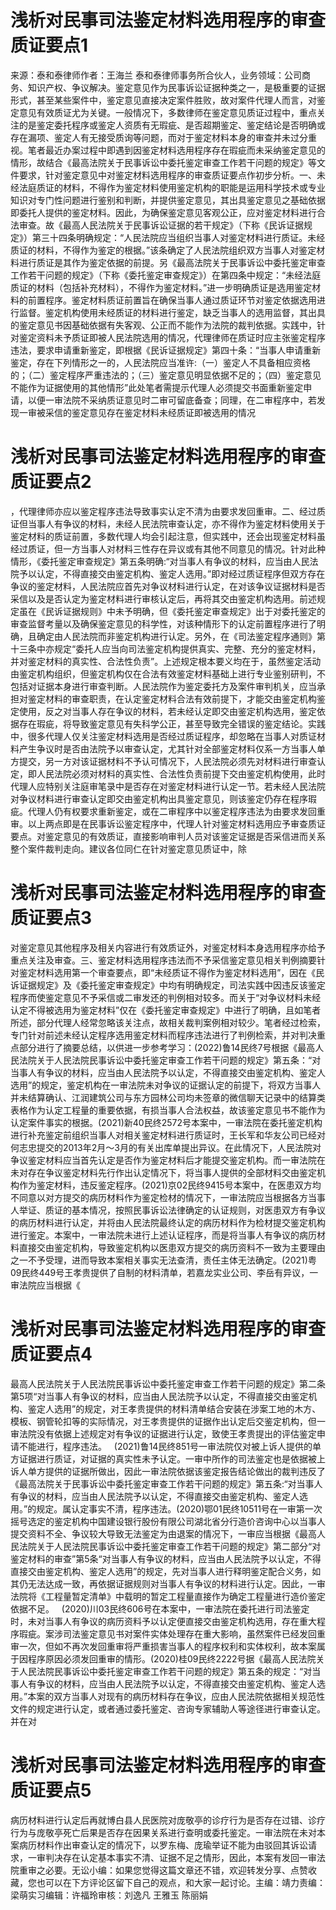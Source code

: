 # 浅析对民事司法鉴定材料选用程序的审查质证要点1

来源：泰和泰律师作者：王海兰 泰和泰律师事务所合伙人，业务领域：公司商务、知识产权、争议解决。鉴定意见作为民事诉讼证据种类之一，是极重要的证据形式，甚至某些案件中，鉴定意见直接决定案件胜败，故对案件代理人而言，对鉴定意见有效质证尤为关键。一般情况下，多数律师在鉴定意见质证过程中，重点关注的是鉴定委托程序或鉴定人资质有无瑕疵、是否超期鉴定、鉴定结论是否明确或存在漏项、鉴定人有无接受质询等问题，而对于鉴定材料本身的审查并未过分重视。笔者最近办案过程中即遇到因鉴定材料选用程序存在瑕疵而未采纳鉴定意见的情形，故结合《最高法院关于民事诉讼中委托鉴定审查工作若干问题的规定》等文件要求，针对鉴定意见中对鉴定材料选用程序的审查质证要点作初步分析。一、未经法庭质证的材料，不得作为鉴定材料使用鉴定机构的职能是运用科学技术或专业知识对专门性问题进行鉴别和判断，并提供鉴定意见，其出具鉴定意见之基础依据即委托人提供的鉴定材料。因此，为确保鉴定意见客观公正，应对鉴定材料进行合法审查。故《最高人民法院关于民事诉讼证据的若干规定》（下称《民诉证据规定》）第三十四条明确规定：“人民法院应当组织当事人对鉴定材料进行质证。未经质证的材料，不得作为鉴定的根据。”该条确定了人民法院组织双方当事人对鉴定材料进行质证是其作为鉴定依据的前提。另《最高法院关于民事诉讼中委托鉴定审查工作若干问题的规定》（下称《委托鉴定审查规定》）在第四条中规定：“未经法庭质证的材料（包括补充材料），不得作为鉴定材料。”进一步明确质证是选用鉴定材料的前置程序。鉴定材料质证前置旨在确保当事人通过质证环节对鉴定依据选用进行监督。鉴定机构使用未经质证的材料进行鉴定，缺乏当事人的选用监督，其出具的鉴定意见书因基础依据有失客观、公正而不能作为法院的裁判依据。实践中，针对鉴定资料未予质证即被人民法院选用的情况，代理律师在质证时应主张鉴定程序违法，要求申请重新鉴定，即根据《民诉证据规定》第四十条：“当事人申请重新鉴定，存在下列情形之一的，人民法院应当准许:（一）鉴定人不具备相应资格的；（二）鉴定程序严重违法的；（三）鉴定意见明显依据不足的；（四）鉴定意见不能作为证据使用的其他情形”此处笔者需提示代理人必须提交书面重新鉴定申请，以便一审法院不采纳质证意见时二审可留底备查；同理，在二审程序中，若发现一审被采信的鉴定意见存在鉴定材料未经质证即被选用的情况

# 浅析对民事司法鉴定材料选用程序的审查质证要点2

，代理律师亦应以鉴定程序违法导致事实认定不清为由要求发回重审。二、经过质证但当事人有争议的材料，未经人民法院审查认定，亦不得作为鉴定材料使用关于鉴定材料的质证前置，多数代理人均会引起注意，但实践中，还会出现鉴定材料虽经过质证，但一方当事人对材料三性存在异议或有其他不同意见的情况。针对此种情形，《委托鉴定审查规定》第五条明确:“对当事人有争议的材料，应当由人民法院予以认定，不得直接交由鉴定机构、鉴定人选用。”即对经过质证程序但双方存在争议的鉴定材料，人民法院应首先对争议材料进行认定，在对该争议证据材料是否采信以及是否认定为鉴定材料进行审核认定后，再将其交由鉴定机构选用。前述规定虽在《民诉证据规则》中未予明确，但《委托鉴定审查规定》出于对委托鉴定的审查监督考量以及确保鉴定意见的科学性，对该种情形下的认定前置程序进行了明确，且确定由人民法院而非鉴定机构进行认定。另外，在《司法鉴定程序通则》第十三条中亦规定“委托人应当向司法鉴定机构提供真实、完整、充分的鉴定材料，并对鉴定材料的真实性、合法性负责”。上述规定根本要义均在于，虽然鉴定活动由鉴定机构组织，但鉴定机构仅在合法有效鉴定材料基础上进行专业鉴别研判，不包括对证据本身进行审查判断。人民法院作为鉴定委托方及案件审判机关，应当承担对鉴定材料的审查职责，在认定鉴定材料合法有效前提下，才能交由鉴定机构鉴定使用，反之对当事人存在争议的材料，若未经认定即交由鉴定机构选用，鉴定依据存在瑕疵，将导致鉴定意见有失科学公正，甚至导致完全错误的鉴定结论。实践中，很多代理人仅关注鉴定材料选用是否经过质证程序，却忽略在当事人对质证材料产生争议时是否由法院予以审查认定，尤其针对全部鉴定材料仅系一方当事人单方提交，另一方对该证据材料不予认可情况下，人民法院必须先对材料进行审查认定，即人民法院必须对材料的真实性、合法性负责前提下交由鉴定机构使用，此时代理人应特别关注庭审笔录中是否存在对鉴定材料进行认定一节。若未经人民法院对争议材料进行审查认定即交由鉴定机构出具鉴定意见，则该鉴定仍存在程序瑕疵。代理人仍有权要求重新鉴定，或在二审程序中以鉴定程序违法为由要求发回重审。以上两点即是在民事诉讼鉴定程序中，代理人针对鉴定材料选用应予审查质证要点。对鉴定意见的有效质证，直接影响审判人员对该鉴定证据是否采信进而关系整个案件裁判走向。建议各位同仁在针对鉴定意见质证中，除

# 浅析对民事司法鉴定材料选用程序的审查质证要点3

对鉴定意见其他程序及相关内容进行有效质证外，对鉴定材料本身选用程序亦给予重点关注及审查。三、鉴定材料选用程序违法而不予采信鉴定意见相关判例摘要针对鉴定材料选用第一个审查要点，即“未经质证不得作为鉴定材料选用”，因在《民诉证据规定》及《委托鉴定审查规定》中均有明确规定，司法实践中因违反该鉴定程序而使鉴定意见不予采信或二审发还的判例相对较多。而关于“对争议材料未经认定不得被选用为鉴定材料”仅在《委托鉴定审查规定》中进行了明确，且如笔者所述，部分代理人经常忽略该关注点，故相关裁判案例相对较少。笔者经过检索，专门针对前述未经认定程序选用鉴定材料而程序违法进行了判例检索，并对判决重点部分进行了摘要总结，以供进一步参考学习：(2022)鲁14民终7号根据《最高人民法院关于人民法院民事诉讼中委托鉴定审查工作若干问题的规定》第五条：“对当事人有争议的材料，应当由人民法院予以认定，不得直接交由鉴定机构、鉴定人选用”的规定，鉴定机构在一审法院未对争议的证据认定的前提下，将双方当事人并未结算确认、江润建筑公司与东方园林公司均未签章的微信聊天记录中的结算类表格作为认定工程量的重要依据，有损当事人合法权益，故该鉴定意见书不能作为认定案件事实的根据。(2021)新40民终2572号本案中，一审法院在委托鉴定机构进行补充鉴定前组织当事人对相关鉴定材料进行质证时，王长军和华友公司已经对何志忠提交的2013年2月～3月的有关出库单提出异议。在此情况下，人民法院对争议鉴定材料应当首先认定是否作为鉴定材料后才能提交鉴定机构。而一审法院在未对存在争议鉴定材料先行作出认定情况下，将当事人提供的全部材料交由鉴定机构作为鉴定材料，违反鉴定程序。(2021)京02民终9415号本案中，在医患双方均不同意以对方提交的病历材料作为鉴定检材的情况下，一审法院应当根据各方当事人举证、质证的基本情况，按照民事诉讼法律确定的认证规则，对医患双方有争议的病历材料进行认定，并将由人民法院最终认定的病历材料作为检材提交鉴定机构进行鉴定。本案中，一审法院未进行上述认证程序，而是将当事人有争议的病历材料直接交由鉴定机构，导致鉴定机构以医患双方提交的病历资料不一致为主要理由之一不予受理，进而导致本案相关事实无法查清，责任主体无法确定。(2021)粤09民终449号王孝贵提供了自制的材料清单，若嘉龙实业公司、李岳有异议，一审法院应当根据《

# 浅析对民事司法鉴定材料选用程序的审查质证要点4

最高人民法院关于人民法院民事诉讼中委托鉴定审查工作若干问题的规定》第二条第5项“对当事人有争议的材料，应当由人民法院予以认定，不得直接交由鉴定机构、鉴定人选用”的规定，对王孝贵提供的材料清单结合安装在涉案工地的木方、模板、钢管轮扣等的实际情况，对王孝贵提供的证据作出认定后交鉴定机构，但一审法院没有依据上述规定对有争议的证据进行认定，致使王孝贵提出的评估鉴定申请不能进行，程序违法。   (2021)鲁14民终851号一审法院仅对被上诉人提供的单方证据进行质证，对证据的真实性未予认定。一审中所作的司法鉴定也是依据被上诉人单方提供的证据所做出，因此一审法院依据该鉴定报告结论做出的裁判违反了《最高法院关于民事诉讼中委托鉴定审查工作若干问题的规定》第五条:“对当事人有争议的材料，应当由人民法院予以认定，不得直接交由鉴定机构、鉴定人选用。”的规定。属认定事实不清，程序违法。(2020)鄂01民终10511号在一审第一次摇号选定的鉴定机构中国建设银行股份有限公司湖北省分行造价咨询中心以当事人提交资料不全、争议较大导致无法鉴定为由退案的情况下，一审应当根据《最高人民法院关于人民法院民事诉讼中委托鉴定审查工作若干问题的规定》第二部分“对鉴定材料的审查”第5条“对当事人有争议的材料，应当由人民法院予以认定，不得直接交由鉴定机构、鉴定人选用”的规定，先对当事人进行释明鉴定配合义务，如其仍无法达成一致，再依据证据规则对当事人有争议的材料进行认定。因此，一审法院将《工程量暂定清单》中载明的暂定工程量直接作为确定工程量进行造价鉴定依据不足。   (2020)川03民终606号在本案中，一审法院在委托进行司法鉴定时，未对当事人有争议的病历资料予以认定便直接交由鉴定机构选用，存在重大程序瑕疵。案涉司法鉴定意见书对案件实体处理存在重大影响，虽然案件已经发回重审一次，但如不再次发回重审将严重损害当事人的程序权利和实体权利，故本案属于因程序原因必须发回重审的情形。(2020)桂09民终2222号据《最高人民法院关于人民法院民事诉讼中委托鉴定审查工作若干问题的规定》第五条的规定：“对当事人有争议的材料，应当由人民法院予以认定，不得直接交由鉴定机构、鉴定人选用。”本案的双方当事人对现有的病历材料存在争议，应由人民法院依据相关规范性文件的规定进行认定，或者通过委托鉴定、咨询专家辅助人等途径进行审查认定。并在对

# 浅析对民事司法鉴定材料选用程序的审查质证要点5

病历材料进行认定后再就博白县人民医院对庞敬亭的诊疗行为是否存在过错、诊疗行为与庞敬亭死亡后果是否存在因果关系进行查明或委托鉴定。一审法院在未对本案病历材料作出审查认定的情况下，以罗东梅、庞瑜举证不能为由驳回其诉讼请求，一审判决存在认定基本事实不清、证据不足之情形，因此，本案有发回一审法院重审之必要。无讼小编：如果您觉得这篇文章还不错，欢迎转发分享、点赞收藏，您也可以在下方评论区留下自己的观点，和大家一起讨论。主编：靖力责编：梁萌实习编辑：许福玲审核：刘逸凡 王雅玉 陈丽娟

